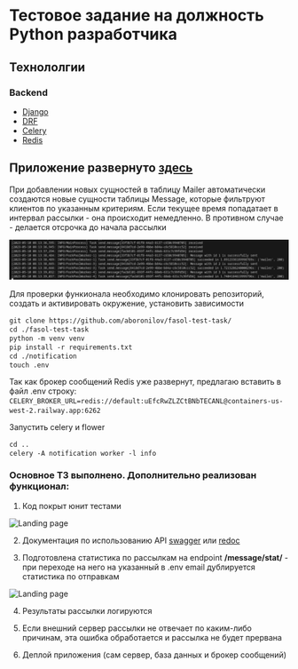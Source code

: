 # Тестовое задание на должность Python разработчика 

## Технололгии

### Backend
* [Django](https://www.djangoproject.com/)
* [DRF](https://www.django-rest-framework.org/)
* [Celery](https://docs.celeryq.dev/en/stable/)
* [Redis](https://redis.io/)


## Приложение развернуто [здесь](https://fasol-test.onrender.com/api/) 

При добавлении новых сущностей в таблицу Mailer автоматически создаются новые сущности таблицы Message, которые фильтруют клиентов по указанным критериям. Если текущее время попадатает в интервал рассылки - она происходит немедленно. В противном случае - делается отсрочка до начала рассылки

![Landing page](https://raw.githubusercontent.com/aboronilov/fasol-test-task/main/static/img/celery.png)

Для проверки функионала необходимо клонировать репозиторий, создать и активировать окружение, установить зависимости

```
git clone https://github.com/aboronilov/fasol-test-task/
cd ./fasol-test-task
python -m venv venv
pip install -r requirements.txt
cd ./notification
touch .env
```

Так как брокер сообщений Redis уже развернут, предлагаю вставить в файл .env строку:
```CELERY_BROKER_URL=redis://default:uEfcRwZLZCtBNbTECANL@containers-us-west-2.railway.app:6262```

Запустить celery и flower
```
cd ..
celery -A notification worker -l info
```

### Основное ТЗ выполнено. Дополнительно реализован функционал:

1. Код покрыт юнит тестами 

![Landing page](https://raw.githubusercontent.com/aboronilov/fasol-test-task/main/static/img/tests.png)

2. Документация по использованию API [swagger](https://fasol-test.onrender.com/swagger/) или [redoc](https://fasol-test.onrender.com/redoc/)

3. Подготовлена статистика по рассылкам на endpoint **/message/stat/** - при переходе на него на указанный в .env email дублируется статистика по отправкам

![Landing page](https://raw.githubusercontent.com/aboronilov/fasol-test-task/main/static/img/email.png)

4. Результаты рассылки логируются

5. Если внешний сервер рассылки не отвечает по каким-либо причинам, эта ошибка обработается и рассылка не будет прервана

6. Деплой приложения (сам сервер, база данных и брокер сообщений)

